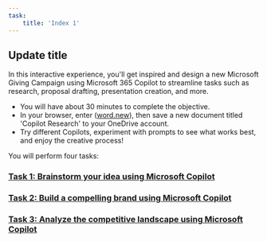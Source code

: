 ```yaml
---
task:
    title: 'Index 1'
---
```


## Update title

In this interactive experience, you'll get inspired and design a new Microsoft Giving Campaign using Microsoft 365 Copilot to streamline tasks such as research, proposal drafting, presentation creation, and more.

- You will have about 30 minutes to complete the objective.
- In your browser, enter (<a href="https://word.new" target="_blank">word.new</a>), then save a new document titled 'Copilot Research' to your OneDrive account.
- Try different Copilots, experiment with prompts to see what works best, and enjoy the creative process!

You will perform four tasks:

### [Task 1: Brainstorm your idea using Microsoft Copilot](https://microsoftlearning.github.io/Microsoft-Copilot-Immersion-Experience-GOV/Instructions/Labs/accelerate-creativity-with-microsoft-copilot/1-brainstorm-your-idea.html)


### [Task 2: Build a compelling brand using Microsoft Copilot](https://microsoftlearning.github.io/Microsoft-Copilot-Immersion-Experience-GOV/Instructions/Labs/accelerate-creativity-with-microsoft-copilot/2-build-compelling-brand.html)


### [Task 3: Analyze the competitive landscape using Microsoft Copilot](https://microsoftlearning.github.io/Microsoft-Copilot-Immersion-Experience-GOV/Instructions/Labs/accelerate-creativity-with-microsoft-copilot/3-analyze-competition.html)
